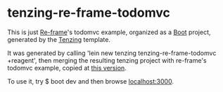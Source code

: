 # tenzing-re-frame-todomvc

This is just [Re-frame][re-frame]'s todomvc example, organized as a
[Boot][boot] project, generated by the [Tenzing][tenzing] template.

It was generated by calling 'lein new tenzing tenzing-re-frame-todomvc +reagent', then merging the resulting tenzing
project with re-frame's todomvc example, copied at [this version][re-frame-bf095b7d].

To use it, try
    $ boot dev
and then browse [localhost:3000](http://localhost:3000).

[re-frame]: https://github.com/Day8/re-frame
[re-frame-bf095b7d]: https://github.com/Day8/re-frame/commit/bf095b7dfe9a9aad92bd6cf2d615748449c8a21d
[boot]: https://github.com/boot-clj/boot
[tenzing]: https://github.com/martinklepsch/tenzing

